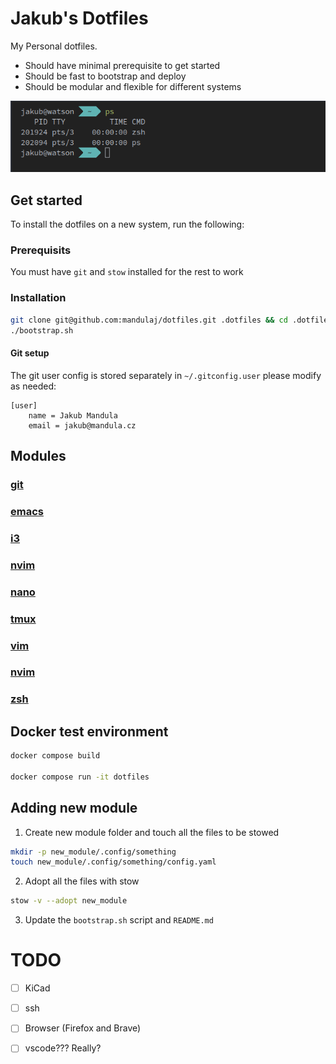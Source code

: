 Jakub's Dotfiles
================

My Personal dotfiles.

* Should have minimal prerequisite to get started
* Should be fast to bootstrap and deploy
* Should be modular and flexible for different systems

![terminal](.assets/terminal.png)

## Get started
To install the dotfiles on a new system, run the following:

### Prerequisits
You must have `git` and `stow` installed for the rest to work

### Installation
```bash
git clone git@github.com:mandulaj/dotfiles.git .dotfiles && cd .dotfiles
./bootstrap.sh
```
#### Git setup
The git user config is stored separately in `~/.gitconfig.user` please modify as needed:
```gitconfig
[user]
    name = Jakub Mandula
    email = jakub@mandula.cz
```

## Modules

### [git](./git)
### [emacs](./emacs)
### [i3](./i3)
### [nvim](./nvim)
### [nano](./nano)
### [tmux](./tmux)
### [vim](./vim)
### [nvim](./nvim)
### [zsh](./zsh)

## Docker test environment
```bash
docker compose build

docker compose run -it dotfiles
```

## Adding new module

1. Create new module folder and touch all the files to be stowed
```bash
mkdir -p new_module/.config/something
touch new_module/.config/something/config.yaml
```
2. Adopt all the files with stow
```bash
stow -v --adopt new_module
```
3. Update the `bootstrap.sh` script and `README.md`

# TODO

- [ ] KiCad
- [ ] ssh
- [ ] Browser (Firefox and Brave)
- [ ] vscode??? Really?

